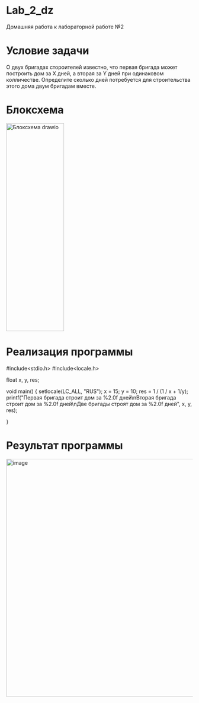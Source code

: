 # Lab_2_dz

Домашняя работа к лабораторной работе №2

# Условие задачи
О двух бригадах стороителей известно, что первая бригада может построить дом за X дней, а вторая за Y дней при одинаковом колличестве. Определите сколько дней потребуется для строительства этого дома двум бригадам вместе. 

# Блоксхема

<img width="156" height="561" alt="Блоксхема drawio" src="https://github.com/user-attachments/assets/7d6d4e6e-cd6e-43a6-8130-6be17d3507b7" />

# Реализация программы

#include<stdio.h>
#include<locale.h>

float x, y, res;

void main()
{
	setlocale(LC_ALL, "RUS");
	x = 15;
	y = 10;
	res = 1 / (1 / x + 1/y);
	printf("Первая бригада строит дом за %2.0f дней\nВторая бригада строит дом за %2.0f дней\nДве бригады строят дом за %2.0f дней", x, y, res);

}

# Результат программы

<img width="1111" height="642" alt="image" src="https://github.com/user-attachments/assets/f2062ba9-ffd8-4f06-bb7a-102e7bba9793" />

